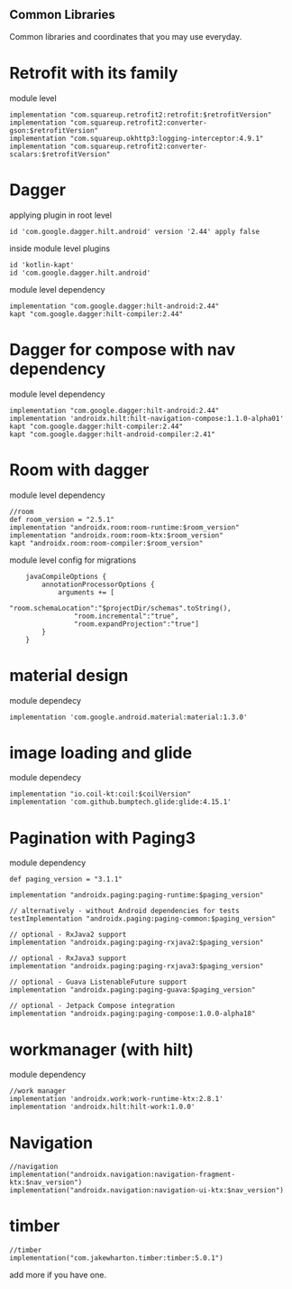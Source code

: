 ## Common Libraries
Common libraries and coordinates that you may use everyday.

# Retrofit with its family
module level
```
implementation "com.squareup.retrofit2:retrofit:$retrofitVersion"
implementation "com.squareup.retrofit2:converter-gson:$retrofitVersion"
implementation "com.squareup.okhttp3:logging-interceptor:4.9.1"
implementation "com.squareup.retrofit2:converter-scalars:$retrofitVersion"
```
# Dagger
applying plugin in root level
```
id 'com.google.dagger.hilt.android' version '2.44' apply false
```
inside module level plugins
```
id 'kotlin-kapt'
id 'com.google.dagger.hilt.android'
```
module level dependency 
```
implementation "com.google.dagger:hilt-android:2.44"
kapt "com.google.dagger:hilt-compiler:2.44"
```
# Dagger for compose with nav dependency
module level dependency
```
implementation "com.google.dagger:hilt-android:2.44"
implementation 'androidx.hilt:hilt-navigation-compose:1.1.0-alpha01'
kapt "com.google.dagger:hilt-compiler:2.44"
kapt "com.google.dagger:hilt-android-compiler:2.41"
```
# Room with dagger
module level dependency
```
//room
def room_version = "2.5.1"
implementation "androidx.room:room-runtime:$room_version"
implementation "androidx.room:room-ktx:$room_version"
kapt "androidx.room:room-compiler:$room_version"
```
module level config for migrations
```
    javaCompileOptions {
        annotationProcessorOptions {
            arguments += [
                "room.schemaLocation":"$projectDir/schemas".toString(),
                "room.incremental":"true",
                "room.expandProjection":"true"]
        }
    }
```
# material design
module dependecy
```
implementation 'com.google.android.material:material:1.3.0'
```
# image loading and glide
module dependecy
```
implementation "io.coil-kt:coil:$coilVersion"
implementation 'com.github.bumptech.glide:glide:4.15.1'
```
# Pagination with Paging3
module dependency 
```
def paging_version = "3.1.1"

implementation "androidx.paging:paging-runtime:$paging_version"

// alternatively - without Android dependencies for tests
testImplementation "androidx.paging:paging-common:$paging_version"

// optional - RxJava2 support
implementation "androidx.paging:paging-rxjava2:$paging_version"

// optional - RxJava3 support
implementation "androidx.paging:paging-rxjava3:$paging_version"

// optional - Guava ListenableFuture support
implementation "androidx.paging:paging-guava:$paging_version"

// optional - Jetpack Compose integration
implementation "androidx.paging:paging-compose:1.0.0-alpha18"
```

# workmanager (with hilt)
module dependency
```
//work manager
implementation 'androidx.work:work-runtime-ktx:2.8.1'
implementation 'androidx.hilt:hilt-work:1.0.0'
```
# Navigation
```
//navigation
implementation("androidx.navigation:navigation-fragment-ktx:$nav_version")
implementation("androidx.navigation:navigation-ui-ktx:$nav_version")
```

# timber
```
//timber
implementation("com.jakewharton.timber:timber:5.0.1")
```

add more if you have one.
